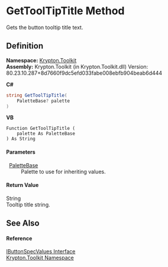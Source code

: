 # GetToolTipTitle Method


Gets the button tooltip title text.



## Definition
**Namespace:** <a href="79d2eac2-21f4-54ff-7552-b20c33c30600.md">Krypton.Toolkit</a>  
**Assembly:** Krypton.Toolkit (in Krypton.Toolkit.dll) Version: 80.23.10.287+8d7660f9dc5efd033fabe008ebfb904beab6d444

**C#**
``` C#
string GetToolTipTitle(
	PaletteBase? palette
)
```
**VB**
``` VB
Function GetToolTipTitle ( 
	palette As PaletteBase
) As String
```



#### Parameters
<dl><dt>  <a href="6da77fa5-1590-4646-f2ea-70002c922aee.md">PaletteBase</a></dt><dd>Palette to use for inheriting values.</dd></dl>

#### Return Value
String  
Tooltip title string.

## See Also


#### Reference
<a href="57af6ef5-f204-8e48-7df3-08e9e5a2378f.md">IButtonSpecValues Interface</a>  
<a href="79d2eac2-21f4-54ff-7552-b20c33c30600.md">Krypton.Toolkit Namespace</a>  
